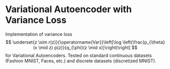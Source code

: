 Variational Autoencoder with Variance Loss
==========================================

Implementation of variance loss 
$$
\underset{z \sim r(z)}{\operatorname{Var}}\left[\log \left(\frac{p_{\theta}(x \mid z) p(z)}{q_{\phi}(z \mid x)}\right)\right]
$$
for Variational Autoencoders. Tested on standard continuous datasets (Fashion MNIST, Faces, etc.) and discrete datasets (discretized MNIST). 